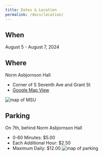 ```yaml
---
title: Dates & Location
permalink: /docs/location/
---
```


## When
August 5 - August 7, 2024

## Where
Norm Asbjornson Hall
- Corner of S Seventh Ave and Grant St
- [Google Map View](https://maps.app.goo.gl/BHnRYyNoxriL2SRy9)

![map of MSU](../images/map.png)

## Parking
On 7th, behind Norm Asbjornson Hall

- 0-60 Minutes: $5.00
- Each Additional Hour: $2.50 
- Maximum Daily: $12.00
![map of parking](../images/parking.png)